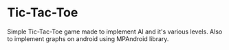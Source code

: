 # Tic-Tac-Toe
Simple Tic-Tac-Toe game made to implement AI and it's various levels. Also to implement graphs on android using MPAndroid library.
